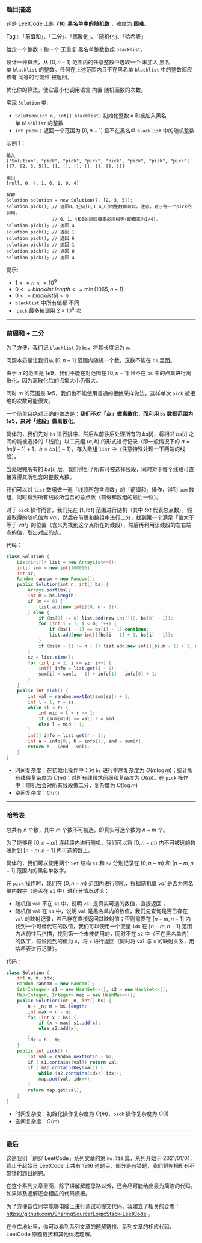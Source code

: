 ### 题目描述

这是 LeetCode 上的 **[710. 黑名单中的随机数](https://leetcode.cn/problems/random-pick-with-blacklist/solution/by-ac_oier-2rww/)** ，难度为 **困难**。

Tag : 「前缀和」、「二分」、「离散化」、「随机化」、「哈希表」



给定一个整数 `n` 和一个 无重复 黑名单整数数组 `blacklist`。

设计一种算法，从 $[0, n - 1]$ 范围内的任意整数中选取一个 未加入 黑名单 `blacklist` 的整数。任何在上述范围内且不在黑名单 `blacklist` 中的整数都应该有 同等的可能性 被返回。

优化你的算法，使它最小化调用语言 内置 随机函数的次数。

实现 `Solution` 类:
* `Solution(int n, int[] blacklist)` 初始化整数 `n` 和被加入黑名单 `blacklist` 的整数
* `int pick()` 返回一个范围为 $[0, n - 1]$ 且不在黑名单 `blacklist` 中的随机整数

示例 1：
```
输入
["Solution", "pick", "pick", "pick", "pick", "pick", "pick", "pick"]
[[7, [2, 3, 5]], [], [], [], [], [], [], []]

输出
[null, 0, 4, 1, 6, 1, 0, 4]

解释
Solution solution = new Solution(7, [2, 3, 5]);
solution.pick(); // 返回0，任何[0,1,4,6]的整数都可以。注意，对于每一个pick的调用，
                 // 0、1、4和6的返回概率必须相等(即概率为1/4)。
solution.pick(); // 返回 4
solution.pick(); // 返回 1
solution.pick(); // 返回 6
solution.pick(); // 返回 1
solution.pick(); // 返回 0
solution.pick(); // 返回 4
```

提示:
* $1 <= n <= 10^9$
* $0 <= blacklist.length <= \min(1065, n - 1)$
* $0 <= blacklist[i] < n$
* `blacklist` 中所有值都 不同
*  `pick` 最多被调用 $2 \times 10^4$ 次

---

### 前缀和 + 二分

为了方便，我们记 `blacklist` 为 `bs`，将其长度记为 `m`。

问题本质是让我们从 $[0, n - 1]$ 范围内随机一个数，这数不能在 `bs` 里面。

由于 $n$ 的范围是 $1e9$，我们不能在对范围在 $[0, n - 1]$ 且不在 `bs` 中的点集进行离散化，因为离散化后的点集大小仍很大。

同时 $m$ 的范围是 $1e5$，我们也不能使用普通的拒绝采样做法，这样单次 `pick` 被拒绝的次数可能很大。

一个简单且绝对正确的做法是：**我们不对「点」做离散化，而利用 `bs` 数据范围为 $1e5$，来对「线段」做离散化**。

具体的，我们先对 `bs` 进行排序，然后从前往后处理所有的 $bs[i]$，将相邻 $bs[i]$ 之间的能被选择的「线段」以二元组 $(a, b)$ 的形式进行记录（即一般情况下的 $a = bs[i - 1] + 1$，$b = bs[i] - 1$），存入数组 `list` 中（注意特殊处理一下两端的线段）。

当处理完所有的 $bs[i]$ 后，我们得到了所有可被选择线段，同时对于每个线段可直接算得其所包含的整数点数。

我们可以对 `list` 数组做一遍「线段所包含点数」的「前缀和」操作，得到 `sum` 数组，同时得到所有线段所包含的总点数（前缀和数组的最后一位）。

对于 `pick` 操作而言，我们先在 $[1, tot]$ 范围进行随机（其中 $tot$ 代表总点数），假设取得的随机值为 $val$，然后在前缀和数组中进行二分，找到第一个满足「值大于等于 $val$」的位置（含义为找到这个点所在的线段），然后再利用该线段的左右端点的值，取出对应的点。

代码：
```java
class Solution {
    List<int[]> list = new ArrayList<>();
    int[] sum = new int[100010];
    int sz;
    Random random = new Random();
    public Solution(int n, int[] bs) {
        Arrays.sort(bs);
        int m = bs.length;
        if (m == 0) {
            list.add(new int[]{0, n - 1});
        } else {
            if (bs[0] != 0) list.add(new int[]{0, bs[0] - 1});
            for (int i = 1; i < m; i++) {
                if (bs[i - 1] == bs[i] - 1) continue;
                list.add(new int[]{bs[i - 1] + 1, bs[i] - 1});
            }
            if (bs[m - 1] != n - 1) list.add(new int[]{bs[m - 1] + 1, n - 1});
        }
        sz = list.size();
        for (int i = 1; i <= sz; i++) {
            int[] info = list.get(i - 1);
            sum[i] = sum[i - 1] + info[1] - info[0] + 1;
        }
    }
    public int pick() {
        int val = random.nextInt(sum[sz]) + 1;
        int l = 1, r = sz;
        while (l < r) {
            int mid = l + r >> 1;
            if (sum[mid] >= val) r = mid;
            else l = mid + 1;
        }
        int[] info = list.get(r - 1);
        int a = info[0], b = info[1], end = sum[r];
        return b - (end - val);
    }
}
```
* 时间复杂度：在初始化操作中：对 `bs` 进行排序复杂度为 $O(m\log{m})$；统计所有线段复杂度为 $O(m)$；对所有线段求前缀和复杂度为 $O(m)$。在 `pick` 操作中：随机后会对所有线段做二分，复杂度为 $O(\log{m})$
* 空间复杂度：$O(m)$

---

### 哈希表 

总共有 $n$ 个数，其中 $m$ 个数不可被选，即真实可选个数为 $n - m$ 个。

为了能够在 $[0, n - m)$ 连续段内进行随机，我们可以将 $[0, n - m)$ 内不可被选的数映射到 $[n - m, n - 1]$ 内可选的数上。

具体的，我们可以使用两个 `Set` 结构 `s1` 和 `s2` 分别记录在 $[0, n - m)$ 和 $[n - m, n - 1]$ 范围内的黑名单数字。

在 `pick` 操作时，我们在 $[0, n - m)$ 范围内进行随机，根据随机值 $val$ 是否为黑名单内数字（是否在 `s1` 中）进行分情况讨论：

* 随机值 `val` 不在 `s1` 中，说明 `val` 是真实可选的数值，直接返回；
* 随机值 `val` 在 `s1` 中，说明 `val` 是黑名单内的数值，我们先查询是否已存在 `val` 的映射记录，若已存在直接返回其映射值；否则需要在 $[n - m, n - 1]$ 内找到一个可替代它的数值，我们可以使用一个变量 `idx` 在 $[n- m, n - 1]$ 范围内从前往后扫描，找到第一个未被使用的，同时不在 `s2` 中（不在黑名单内）的数字，假设找到的值为 `x`，将 `x` 进行返回（同时将 `val` 与 `x` 的映射关系，用哈希表进行记录）。

代码：
```java 
class Solution {
    int n, m, idx;
    Random random = new Random();
    Set<Integer> s1 = new HashSet<>(), s2 = new HashSet<>();
    Map<Integer, Integer> map = new HashMap<>();
    public Solution(int _n, int[] bs) {
        n = _n; m = bs.length;
        int max = n - m;
        for (int x : bs) {
            if (x < max) s1.add(x);
            else s2.add(x);
        }
        idx = n - m;
    }
    public int pick() {
        int val = random.nextInt(n - m);
        if (!s1.contains(val)) return val;
        if (!map.containsKey(val)) {
            while (s2.contains(idx)) idx++;
            map.put(val, idx++);
        }
        return map.get(val);
    }
}
```
* 时间复杂度：初始化操作复杂度为 $O(m)$，`pick` 操作复杂度为 $O(1)$
* 空间复杂度：$O(m)$

---

### 最后

这是我们「刷穿 LeetCode」系列文章的第 `No.710` 篇，系列开始于 2021/01/01，截止于起始日 LeetCode 上共有 1916 道题目，部分是有锁题，我们将先把所有不带锁的题目刷完。

在这个系列文章里面，除了讲解解题思路以外，还会尽可能给出最为简洁的代码。如果涉及通解还会相应的代码模板。

为了方便各位同学能够电脑上进行调试和提交代码，我建立了相关的仓库：https://github.com/SharingSource/LogicStack-LeetCode 。

在仓库地址里，你可以看到系列文章的题解链接、系列文章的相应代码、LeetCode 原题链接和其他优选题解。

